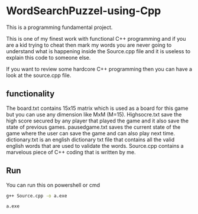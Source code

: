 # WordSearchPuzzel-using-Cpp
This is a programming fundamental project.

This is one of my finest work with functional C++ programming and if you are a kid trying to cheat then mark my words you are never going to understand what is
happening inside the Source.cpp file and it is useless to explain this code to someone else.

If you want to review some hardcore C++ programming then you can have a look at the source.cpp file.

## functionality
The board.txt contains 15x15 matrix which is used as a board for this game but you can use any dimension like MxM (M=15).
Highsocre.txt save the high score secured by any player that played the game and it also save the state of previous games.
pausedgame.txt saves the current state of the game where the user can save the game and can also play next time.
dictionary.txt is an english dictionary txt file that contains all the valid english words that are used to validate the words.
Source.cpp contains a marvelous piece of C++ coding that is written by me.

## Run
You can run this on powershell or cmd 
```sh
g++ Source.cpp -o a.exe
```
```sh
a.exe
```
